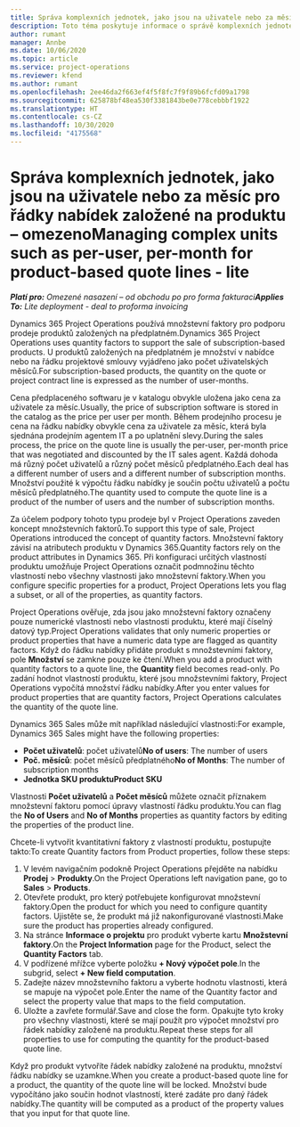 ```yaml
---
title: Správa komplexních jednotek, jako jsou na uživatele nebo za měsíc pro řádky nabídek založené na produktu – omezeno
description: Toto téma poskytuje informace o správě komplexních jednotek pro řádky nabídek založených na projektu.
author: rumant
manager: Annbe
ms.date: 10/06/2020
ms.topic: article
ms.service: project-operations
ms.reviewer: kfend
ms.author: rumant
ms.openlocfilehash: 2ee46da2f663ef4f5f8fc7f9f89b6fcfd09a1798
ms.sourcegitcommit: 625878bf48ea530f3381843be0e778cebbbf1922
ms.translationtype: HT
ms.contentlocale: cs-CZ
ms.lasthandoff: 10/30/2020
ms.locfileid: "4175568"
---
```

# <a name="managing-complex-units-such-as-per-user-per-month-for-product-based-quote-lines---lite"></a><span data-ttu-id="a5fb2-103">Správa komplexních jednotek, jako jsou na uživatele nebo za měsíc pro řádky nabídek založené na produktu – omezeno</span><span class="sxs-lookup"><span data-stu-id="a5fb2-103">Managing complex units such as per-user, per-month for product-based quote lines - lite</span></span>

<span data-ttu-id="a5fb2-104">_**Platí pro:** Omezené nasazení – od obchodu po pro forma fakturaci_</span><span class="sxs-lookup"><span data-stu-id="a5fb2-104">_**Applies To:** Lite deployment - deal to proforma invoicing_</span></span>

<span data-ttu-id="a5fb2-105">Dynamics 365 Project Operations používá množstevní faktory pro podporu prodeje produktů založených na předplatném.</span><span class="sxs-lookup"><span data-stu-id="a5fb2-105">Dynamics 365 Project Operations uses quantity factors to support the sale of subscription-based products.</span></span> <span data-ttu-id="a5fb2-106">U produktů založených na předplatném je množství v nabídce nebo na řádku projektové smlouvy vyjádřeno jako počet uživatelských měsíců.</span><span class="sxs-lookup"><span data-stu-id="a5fb2-106">For subscription-based products, the quantity on the quote or project contract line is expressed as the number of user-months.</span></span>

<span data-ttu-id="a5fb2-107">Cena předplaceného softwaru je v katalogu obvykle uložena jako cena za uživatele za měsíc.</span><span class="sxs-lookup"><span data-stu-id="a5fb2-107">Usually, the price of subscription software is stored in the catalog as the price per user per month.</span></span> <span data-ttu-id="a5fb2-108">Během prodejního procesu je cena na řádku nabídky obvykle cena za uživatele za měsíc, která byla sjednána prodejním agentem IT a po uplatnění slevy.</span><span class="sxs-lookup"><span data-stu-id="a5fb2-108">During the sales process, the price on the quote line is usually the per-user, per-month price that was negotiated and discounted by the IT sales agent.</span></span> <span data-ttu-id="a5fb2-109">Každá dohoda má různý počet uživatelů a různý počet měsíců předplatného.</span><span class="sxs-lookup"><span data-stu-id="a5fb2-109">Each deal has a different number of users and a different number of subscription months.</span></span> <span data-ttu-id="a5fb2-110">Množství použité k výpočtu řádku nabídky je součin počtu uživatelů a počtu měsíců předplatného.</span><span class="sxs-lookup"><span data-stu-id="a5fb2-110">The quantity used to compute the quote line is a product of the number of users and the number of subscription months.</span></span>

<span data-ttu-id="a5fb2-111">Za účelem podpory tohoto typu prodeje byl v Project Operations zaveden koncept množstevních faktorů.</span><span class="sxs-lookup"><span data-stu-id="a5fb2-111">To support this type of sale, Project Operations introduced the concept of quantity factors.</span></span> <span data-ttu-id="a5fb2-112">Množstevní faktory závisí na atributech produktu v Dynamics 365.</span><span class="sxs-lookup"><span data-stu-id="a5fb2-112">Quantity factors rely on the product attributes in Dynamics 365.</span></span> <span data-ttu-id="a5fb2-113">Při konfiguraci určitých vlastností produktu umožňuje Project Operations označit podmnožinu těchto vlastností nebo všechny vlastnosti jako množstevní faktory.</span><span class="sxs-lookup"><span data-stu-id="a5fb2-113">When you configure specific properties for a product, Project Operations lets you flag a subset, or all of the properties, as quantity factors.</span></span>

<span data-ttu-id="a5fb2-114">Project Operations ověřuje, zda jsou jako množstevní faktory označeny pouze numerické vlastnosti nebo vlastnosti produktu, které mají číselný datový typ.</span><span class="sxs-lookup"><span data-stu-id="a5fb2-114">Project Operations validates that only numeric properties or product properties that have a numeric data type are flagged as quantity factors.</span></span> <span data-ttu-id="a5fb2-115">Když do řádku nabídky přidáte produkt s množstevními faktory, pole **Množství** se zamkne pouze ke čtení.</span><span class="sxs-lookup"><span data-stu-id="a5fb2-115">When you add a product with quantity factors to a quote line, the **Quantity** field becomes read-only.</span></span> <span data-ttu-id="a5fb2-116">Po zadání hodnot vlastností produktu, které jsou množstevními faktory, Project Operations vypočítá množství řádku nabídky.</span><span class="sxs-lookup"><span data-stu-id="a5fb2-116">After you enter values for product properties that are quantity factors, Project Operations calculates the quantity of the quote line.</span></span>

<span data-ttu-id="a5fb2-117">Dynamics 365 Sales může mít například následující vlastnosti:</span><span class="sxs-lookup"><span data-stu-id="a5fb2-117">For example, Dynamics 365 Sales might have the following properties:</span></span>

- <span data-ttu-id="a5fb2-118">**Počet uživatelů**: počet uživatelů</span><span class="sxs-lookup"><span data-stu-id="a5fb2-118">**No of users**: The number of users</span></span>
- <span data-ttu-id="a5fb2-119">**Poč. měsíců**: počet měsíců předplatného</span><span class="sxs-lookup"><span data-stu-id="a5fb2-119">**No of Months**: The number of subscription months</span></span>
- <span data-ttu-id="a5fb2-120">**Jednotka SKU produktu**</span><span class="sxs-lookup"><span data-stu-id="a5fb2-120">**Product SKU**</span></span>

<span data-ttu-id="a5fb2-121">Vlastnosti **Počet uživatelů** a **Počet měsíců** můžete označit příznakem množstevní faktoru pomocí úpravy vlastností řádku produktu.</span><span class="sxs-lookup"><span data-stu-id="a5fb2-121">You can flag the **No of Users** and **No of Months** properties as quantity factors by editing the properties of the product line.</span></span>

<span data-ttu-id="a5fb2-122">Chcete-li vytvořit kvantitativní faktory z vlastností produktu, postupujte takto:</span><span class="sxs-lookup"><span data-stu-id="a5fb2-122">To create Quantity factors from Product properties, follow these steps:</span></span>

1. <span data-ttu-id="a5fb2-123">V levém navigačním podokně Project Operations přejděte na nabídku **Prodej** > **Produkty**.</span><span class="sxs-lookup"><span data-stu-id="a5fb2-123">On the Project Operations left navigation pane, go to **Sales** > **Products**.</span></span>
2. <span data-ttu-id="a5fb2-124">Otevřete produkt, pro který potřebujete konfigurovat množstevní faktory.</span><span class="sxs-lookup"><span data-stu-id="a5fb2-124">Open the product for which you need to configure quantity factors.</span></span> <span data-ttu-id="a5fb2-125">Ujistěte se, že produkt má již nakonfigurované vlastnosti.</span><span class="sxs-lookup"><span data-stu-id="a5fb2-125">Make sure the product has properties already configured.</span></span>
3. <span data-ttu-id="a5fb2-126">Na stránce **Informace o projektu** pro produkt vyberte kartu **Množstevní faktory**.</span><span class="sxs-lookup"><span data-stu-id="a5fb2-126">On the **Project Information** page for the Product, select the **Quantity Factors** tab.</span></span>
4. <span data-ttu-id="a5fb2-127">V podřízené mřížce vyberte položku **+ Nový výpočet pole**.</span><span class="sxs-lookup"><span data-stu-id="a5fb2-127">In the subgrid, select **+ New field computation**.</span></span>
5. <span data-ttu-id="a5fb2-128">Zadejte název množstevního faktoru a vyberte hodnotu vlastnosti, která se mapuje na výpočet pole.</span><span class="sxs-lookup"><span data-stu-id="a5fb2-128">Enter the name of the Quantity factor and select the property value that maps to the field computation.</span></span>
6. <span data-ttu-id="a5fb2-129">Uložte a zavřete formulář.</span><span class="sxs-lookup"><span data-stu-id="a5fb2-129">Save and close the form.</span></span> <span data-ttu-id="a5fb2-130">Opakujte tyto kroky pro všechny vlastnosti, které se mají použít pro výpočet množství pro řádek nabídky založené na produktu.</span><span class="sxs-lookup"><span data-stu-id="a5fb2-130">Repeat these steps for all properties to use for computing the quantity for the product-based quote line.</span></span>

<span data-ttu-id="a5fb2-131">Když pro produkt vytvoříte řádek nabídky založené na produktu, množství řádku nabídky se uzamkne.</span><span class="sxs-lookup"><span data-stu-id="a5fb2-131">When you create a product-based quote line for a product, the quantity of the quote line will be locked.</span></span> <span data-ttu-id="a5fb2-132">Množství bude vypočítáno jako součin hodnot vlastností, které zadáte pro daný řádek nabídky.</span><span class="sxs-lookup"><span data-stu-id="a5fb2-132">The quantity will be computed as a product of the property values that you input for that quote line.</span></span>

